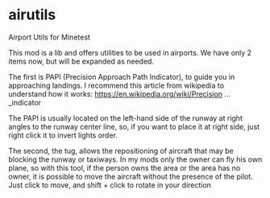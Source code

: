 # airutils
Airport Utils for Minetest

This mod is a lib and offers utilities to be used in airports.
We have only 2 items now, but will be expanded as needed.

The first is PAPI (Precision Approach Path Indicator), to guide you in approaching landings. I recommend this article from wikipedia to understand how it works: https://en.wikipedia.org/wiki/Precision ... _indicator

The PAPI is usually located on the left-hand side of the runway at right angles to the runway center line, so, if you want to place it at right side, just right click it to invert lights order.


The second, the tug, allows the repositioning of aircraft that may be blocking the runway or taxiways. In my mods only the owner can fly his own plane, so with this tool, if the person owns the area or the area has no owner, it is possible to move the aircraft without the presence of the pilot. Just click to move, and shift + click to rotate in your direction
